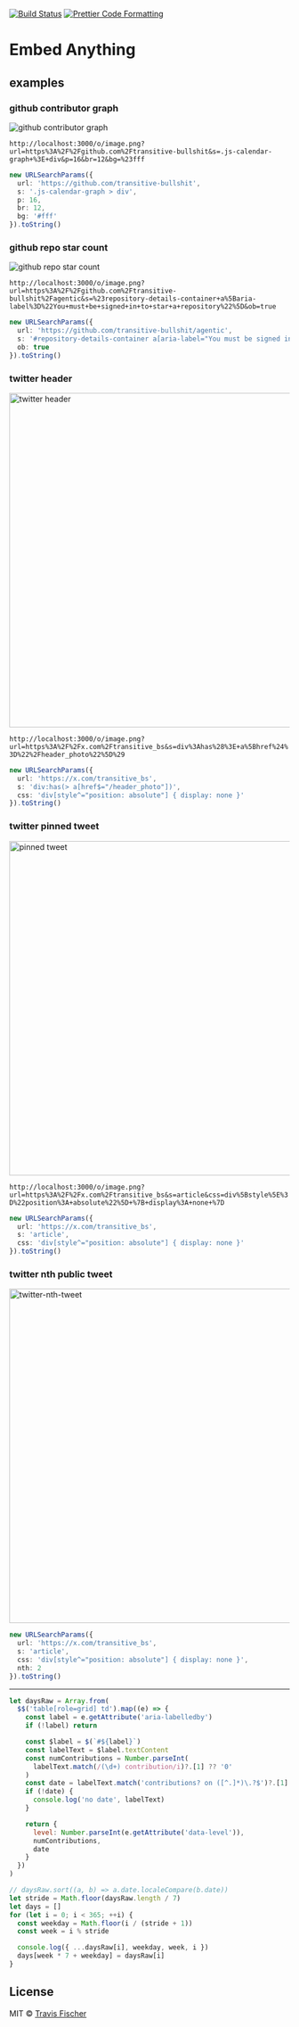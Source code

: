 <p>
  <a href="https://github.com/transitive-bullshit/embed-anything/actions/workflows/main.yml"><img alt="Build Status" src="https://github.com/transitive-bullshit/embed-anything/actions/workflows/main.yml/badge.svg" /></a>
  <a href="https://prettier.io"><img alt="Prettier Code Formatting" src="https://img.shields.io/badge/code_style-prettier-brightgreen.svg" /></a>
</p>

# Embed Anything <!-- omit from toc -->

## examples

### github contributor graph

<img alt="github contributor graph" src="https://raw.githubusercontent.com/transitive-bullshit/embed-anything/main/media/github-contribution-graph.png">

`http://localhost:3000/o/image.png?url=https%3A%2F%2Fgithub.com%2Ftransitive-bullshit&s=.js-calendar-graph+%3E+div&p=16&br=12&bg=%23fff`

```ts
new URLSearchParams({
  url: 'https://github.com/transitive-bullshit',
  s: '.js-calendar-graph > div',
  p: 16,
  br: 12,
  bg: '#fff'
}).toString()
```

### github repo star count

<img alt="github repo star count" src="https://raw.githubusercontent.com/transitive-bullshit/embed-anything/main/media/github-repo-star-count">

`http://localhost:3000/o/image.png?url=https%3A%2F%2Fgithub.com%2Ftransitive-bullshit%2Fagentic&s=%23repository-details-container+a%5Baria-label%3D%22You+must+be+signed+in+to+star+a+repository%22%5D&ob=true`

```ts
new URLSearchParams({
  url: 'https://github.com/transitive-bullshit/agentic',
  s: '#repository-details-container a[aria-label="You must be signed in to star a repository"]',
  ob: true
}).toString()
```

### twitter header

<img alt="twitter header" src="https://raw.githubusercontent.com/transitive-bullshit/embed-anything/main/media/twitter-header.jpg" width="600">

`http://localhost:3000/o/image.png?url=https%3A%2F%2Fx.com%2Ftransitive_bs&s=div%3Ahas%28%3E+a%5Bhref%24%3D%22%2Fheader_photo%22%5D%29`

```ts
new URLSearchParams({
  url: 'https://x.com/transitive_bs',
  s: 'div:has(> a[href$="/header_photo"])',
  css: 'div[style^="position: absolute"] { display: none }'
}).toString()
```

### twitter pinned tweet

<img alt="pinned tweet" src="https://raw.githubusercontent.com/transitive-bullshit/embed-anything/main/media/pinned-tweet.png" width="600">

`http://localhost:3000/o/image.png?url=https%3A%2F%2Fx.com%2Ftransitive_bs&s=article&css=div%5Bstyle%5E%3D%22position%3A+absolute%22%5D+%7B+display%3A+none+%7D`

```ts
new URLSearchParams({
  url: 'https://x.com/transitive_bs',
  s: 'article',
  css: 'div[style^="position: absolute"] { display: none }'
}).toString()
```

### twitter nth public tweet

<img alt="twitter-nth-tweet" src="https://raw.githubusercontent.com/transitive-bullshit/embed-anything/main/media/twitter-nth-tweet.jpg" width="600">

```ts
new URLSearchParams({
  url: 'https://x.com/transitive_bs',
  s: 'article',
  css: 'div[style^="position: absolute"] { display: none }',
  nth: 2
}).toString()
```

---

```js
let daysRaw = Array.from(
  $$('table[role=grid] td').map((e) => {
    const label = e.getAttribute('aria-labelledby')
    if (!label) return

    const $label = $(`#${label}`)
    const labelText = $label.textContent
    const numContributions = Number.parseInt(
      labelText.match(/(\d+) contribution/i)?.[1] ?? '0'
    )
    const date = labelText.match('contributions? on ([^.]*)\.?$')?.[1]
    if (!date) {
      console.log('no date', labelText)
    }

    return {
      level: Number.parseInt(e.getAttribute('data-level')),
      numContributions,
      date
    }
  })
)

// daysRaw.sort((a, b) => a.date.localeCompare(b.date))
let stride = Math.floor(daysRaw.length / 7)
let days = []
for (let i = 0; i < 365; ++i) {
  const weekday = Math.floor(i / (stride + 1))
  const week = i % stride

  console.log({ ...daysRaw[i], weekday, week, i })
  days[week * 7 + weekday] = daysRaw[i]
}
```

## License

MIT © [Travis Fischer](https://x.com/transitive_bs)
